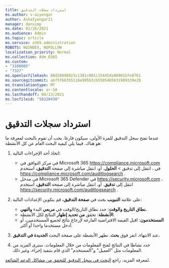 ```yaml
---
title: استرداد سجلات التدقيق
ms.author: v-aiyengar
author: AshaIyengar21
manager: dansimp
ms.date: 02/26/2021
ms.audience: Admin
ms.topic: article
ms.service: o365-administration
ROBOTS: NOINDEX, NOFOLLOW
localization_priority: Normal
ms.collection: Adm_O365
ms.custom:
- "3100005"
- "7327"
ms.openlocfilehash: 88d28898923c1381c001c15445da90901b7e8761
ms.sourcegitcommit: ab75f66355116e995b3cb5505465b31989339e28
ms.translationtype: MT
ms.contentlocale: ar-SA
ms.lasthandoff: 08/13/2021
ms.locfileid: "58320430"
---
```

# <a name="retrieve-the-audit-logs"></a>استرداد سجلات التدقيق

عندما تفتح سجل التدقيق للمرة الأولى، سيكون فارغا. يجب أن تقوم بالبحث لمعرفة ما هو هناك. فيما يلي كيفية البحث العام عن كل الأنشطة:

1. اتخاذ أحد الإجراءات التالية:
   - في مركز التوافق في Microsoft 365 <https://compliance.microsoft.com> في ، انتقل إلى تدقيق  \> **الحلول**. أو، انتقل مباشرة إلى صفحة **التدقيق،** استخدم <https://compliance.microsoft.com/auditlogsearch> .
   - في مدخل Microsoft 365 Defender في <https://security.microsoft.com> ، انتقل إلى **تدقيق**. أو، انتقل مباشرة إلى صفحة **التدقيق،** استخدم <https://security.microsoft.com/auditlogsearch> .

2. على علامة **التبويب** بحث في **صفحة التدقيق،** قم بتكوين الإعدادات التالية:
   - **نطاق التاريخ والوقت**: حدد نطاق التاريخ/الوقت في **مربعي** البدء **والنهي.**
   - **الأنشطة**: تحقق **من تحديد إظهار** النتائج لكل الأنشطة.
   - **المستخدمون**: اقبل القيمة الافتراضية الفارغة لإرجاع نتائج لجميع المستخدمين، أو أدخل مستخدما واحدا أو أكثر.

3. عند الانتهاء، انقر فوق **بحث**. تظهر الأنشطة على صفحة البحث **الجديدة في التدقيق.**

4. حدد نشاطا في النتائج لفتح المعلومات من خلال المعلومات. سترى المزيد من المعلومات مثل "العميل" و"المستخدم" الذي قام بتنفيذ إجراء، وغير ذلك.

لمعرفة المزيد، راجع [البحث في سجل التدقيق للتحقق من مشاكل الدعم الشائعة](https://docs.microsoft.com/microsoft-365/compliance/auditing-troubleshooting-scenarios).
